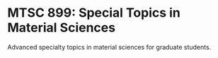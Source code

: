# MTSC 899: Special Topics in Material Sciences

Advanced specialty topics in material sciences for graduate students.